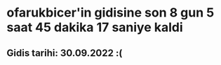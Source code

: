 # ofarukbicer'in gidisine son 8 gun 5 saat 45 dakika 17 saniye kaldi

## Gidis tarihi: 30.09.2022 :(